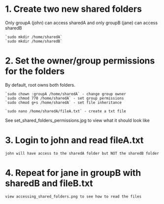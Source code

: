 # 1. Create two new shared folders

Only groupA (john) can access sharedA and only groupB (jane) can access sharedB

    `sudo mkdir /home/sharedA`
    `sudo mkdir /home/sharedB`

# 2. Set the owner/group permissions for the folders

By default, root owns both folders.

    `sudo chown :groupA /home/sharedA` - change group owner
    `sudo chmod 770 /home/sharedA` - set group permissions
    `sudo chmod g+s /home/sharedA` - set file inheritance

    `sudo nano /home/sharedA/fileA.txt` - create a txt file

See set_shared_folders_permissions.jpg to view what it should look like

# 3. Login to john and read fileA.txt

    john will have access to the sharedA folder but NOT the sharedB folder

# 4. Repeat for jane in groupB with sharedB and fileB.txt

    view accessing_shared_folders.png to see how to read the files 

